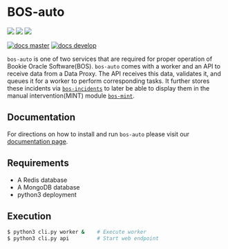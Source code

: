 # BOS-auto

![](https://img.shields.io/pypi/v/bos-auto.svg?style=for-the-badge)
![](https://img.shields.io/github/downloads/pbsa/bos-auto/total.svg?style=for-the-badge)
![](https://img.shields.io/pypi/pyversions/bos-auto.svg?style=for-the-badge)

[![docs master](https://readthedocs.org/projects/bos-auto/badge/?version=latest)](http://bos-auto.rtfd.io/en/latest/)
[![docs develop](https://readthedocs.org/projects/bos-auto/badge/?version=develop)](http://bos-auto.rtfd.io/en/develop/)


`bos-auto` is one of two services that are required for proper operation of Bookie Oracle Software(BOS). `bos-auto` comes with a worker and an API to receive data from a Data Proxy. The API receives this data, validates it, and
queues it for a worker to perform corresponding tasks. It
further stores these incidents via [`bos-incidents`](https://github.com/PBSA/bos-incidents) to later be able to
display them in the manual intervention(MINT) module [`bos-mint`](https://github.com/PBSA/bos-mint).

## Documentation
For directions on how to install and run `bos-auto` please visit our [documentation page](http://bos-auto.readthedocs.io/en/develop/installation.html).

## Requirements

* A Redis database
* A MongoDB database
* python3 deployment

## Execution
```bash
$ python3 cli.py worker &    # Execute worker
$ python3 cli.py api         # Start web endpoint
```

